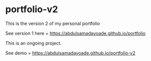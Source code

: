 # portfolio-v2
 This is the version 2 of my personal portfolio

 See version 1 here = https://abdulsamadayoade.github.io/portfolio

 This is an ongoing project.

 See demo = https://abdulsamadayoade.github.io/portfolio-v2
